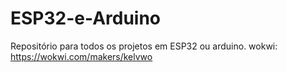 # ESP32-e-Arduino
Repositório para todos os projetos em ESP32 ou arduino.
wokwi:
https://wokwi.com/makers/kelvwo
